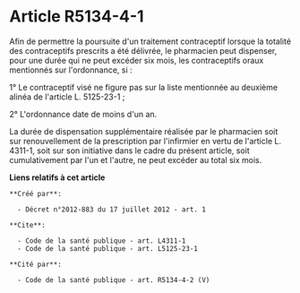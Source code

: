 # Article R5134-4-1

Afin de permettre la poursuite d'un traitement contraceptif lorsque la totalité des contraceptifs prescrits a été délivrée,
le pharmacien peut dispenser, pour une durée qui ne peut excéder six mois, les contraceptifs oraux mentionnés sur
l'ordonnance, si : 

1° Le contraceptif visé ne figure pas sur la liste mentionnée au deuxième alinéa de l'article L. 5125-23-1 ; 

2° L'ordonnance date de moins d'un an. 

La durée de dispensation supplémentaire réalisée par le pharmacien soit sur renouvellement de la prescription par l'infirmier
en vertu de l'article L. 4311-1, soit sur son initiative dans le cadre du présent article, soit cumulativement par l'un et
l'autre, ne peut excéder au total six mois.

**Liens relatifs à cet article**

	**Créé par**:

	  - Décret n°2012-883 du 17 juillet 2012 - art. 1

	**Cite**:

	  - Code de la santé publique - art. L4311-1
	  - Code de la santé publique - art. L5125-23-1

	**Cité par**:

	  - Code de la santé publique - art. R5134-4-2 (V)

